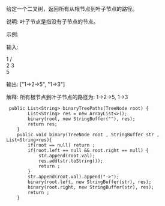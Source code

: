 给定一个二叉树，返回所有从根节点到叶子节点的路径。

说明: 叶子节点是指没有子节点的节点。

示例:

输入:

   1
 /   \
2     3
 \
  5

输出: ["1->2->5", "1->3"]

解释: 所有根节点到叶子节点的路径为: 1->2->5, 1->3
```
 public List<String> binaryTreePaths(TreeNode root) {
        List<String> res = new ArrayList<>();
        binary(root, new StringBuffer(""), res);
        return res;
    }
    public void binary(TreeNode root , StringBuffer str , List<String>res){
        if(root == null) return ;
        if(root.left == null && root.right == null) {
            str.append(root.val);
            res.add(str.toString());
            return ;
        }
        str.append(root.val).append("->");
        binary(root.left, new StringBuffer(str), res);
        binary(root.right, new StringBuffer(str), res);
        return ;
    }
```